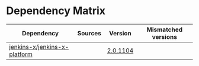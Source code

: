 # Dependency Matrix

Dependency | Sources | Version | Mismatched versions
---------- | ------- | ------- | -------------------
[jenkins-x/jenkins-x-platform](https://github.com/jenkins-x/jenkins-x-platform.git) |  | [2.0.1104](https://github.com/jenkins-x/jenkins-x-platform/releases/tag/v2.0.1104) | 
